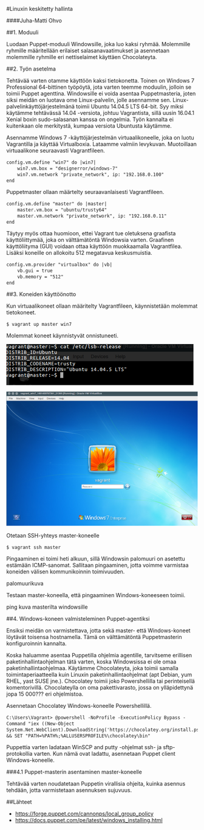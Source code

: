 #Linuxin keskitetty hallinta

####Juha-Matti Ohvo

##1. Moduuli

Luodaan Puppet-moduuli Windowsille, joka luo kaksi ryhmää. Molemmille ryhmille määritellään erilaiset salasanavaatimukset ja asennetaan molemmille ryhmille eri nettiselaimet käyttäen Chocolateyta.


##2. Työn asetelma

Tehtävää varten otamme käyttöön kaksi tietokonetta. Toinen on Windows 7 Professional 64-bittinen työpöytä, jota varten teemme moduulin, jolloin se toimii Puppet agenttina. Windowsille ei voida asentaa Puppetmasteria, joten siksi meidän on luotava ome Linux-palvelin, jolle asennamme sen. Linux-palvelinkäyttöjärjestelmänä toimii Ubuntu 14.04.5 LTS 64-bit. Syy miksi käytämme tehtävässä 14.04 -versiota, johtuu Vagrantista, sillä uusin 16.04.1 Xenial boxin sudo-salasanan kanssa on ongelmia. Työn kannalta ei kuitenkaan ole merkitystä, kumpaa versiota Ubuntusta käytämme.

Asennamme Windows 7 -käyttöjärjestelmän virtuaalikoneelle, joka on luotu Vagrantilla ja käyttää Virtualboxia. Lataamme valmiin levykuvan. Muotoillaan virtuaalikone seuraavasti Vagrantfileen.

  	config.vm.define "win7" do |win7|
  		win7.vm.box = "designerror/windows-7"
  		win7.vm.network "private_network", ip: "192.168.0.100"
  	end

Puppetmaster ollaan määrtelty seuraavanlaisesti Vagrantfileen.

  	config.vm.define "master" do |master|
  		master.vm.box = "ubuntu/trusty64"
  		master.vm.network "private_network", ip: "192.168.0.11"
  	end

Täytyy myös ottaa huomioon, ettei Vagrant tue oletuksena graafista käyttöliittymää, joka on välttämätöntä Windowsia varten. Graafinen käyttöliityma (GUI) voidaan ottaa käyttöön muokkaamalla Vagrantfilea. Lisäksi koneille on allokoitu 512 megatavua keskusmuistia.

  	config.vm.provider "virtualbox" do |vb|
  		vb.gui = true
  		vb.memory = "512"
  	end


##3. Koneiden käyttöönotto

Kun virtuaalikoneet ollaan määritelty Vagrantfileen, käynnistetään molemmat tietokoneet.

    $ vagrant up master win7

Molemmat koneet käynnistyvät onnistuneeti.

![master-login](master_login.png)

![windows7-login](vagrant_win_login.png)

Otetaan SSH-yhteys master-koneelle

    $ vagrant ssh master

Pingaaminen ei toimi heti alkuun, sillä Windowsin palomuuri on asetettu estämään ICMP-sanomat. Sallitaan pingaaminen, jotta voimme varmistaa koneiden välisen kommunikoinnin toimivuuden.

  palomuurikuva

Testaan master-koneella, että pingaaminen Windows-koneeseen toimii.

  ping kuva masterilta windowsille


##4. Windows-koneen valmisteleminen Puppet-agentiksi

Ensiksi meidän on varmistettava, jotta sekä master- että Windows-koneet löytävät toisensa hostnamella. Tämä on välttämätöntä Puppetmasterin konfiguroinnin kannalta.

Koska haluamme asentaa Puppetilla ohjelmia agentille, tarvitseme erillisen paketinhallintaohjelman tätä varten, koska Windowsissa ei ole omaa paketinhallintaohjelmaa. Käytämme Chocolateyta, joka toimii samalla toimintaperiaatteella kuin Linuxin paketinhallintaohjelmat (apt Debian, yum RHEL, yast SUSE jne.). Chocolatey toimii joko Powershellilla tai perinteisellä komentorivillä. Chocolateylla on oma pakettivarasto, jossa on ylläpidettynä jopa 15 000??? eri ohjelmistoa.

Asennetaan Chocolatey Windows-koneelle Powershellillä.

    C:\Users\Vagrant> @powershell -NoProfile -ExecutionPolicy Bypass -Command "iex ((New-Object System.Net.WebClient).DownloadString('https://chocolatey.org/install.ps1'))" && SET "PATH=%PATH%;%ALLUSERSPROFILE%\chocolatey\bin"

Puppettia varten ladataan WinSCP and putty -ohjelmat ssh- ja sftp-protokollia varten. Kun nämä ovat ladattu, asennetaan Puppet client Windows-koneelle.

###4.1 Puppet-masterin asentaminen master-koneelle

Tehtävää varten noudatetaan Puppetin virallisia ohjeita, kuinka asennus tehdään, jotta varmistetaan asennuksen sujuvuus.


##Lähteet

* https://forge.puppet.com/cannonps/local_group_policy
* https://docs.puppet.com/pe/latest/windows_installing.html
